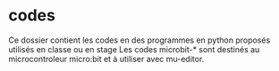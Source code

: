 # codes
Ce dossier contient les codes en des programmes en python proposés utilisés en classe ou en stage
Les codes microbit-* sont destinés au microcontroleur micro:bit et à utiliser avec mu-editor. 
